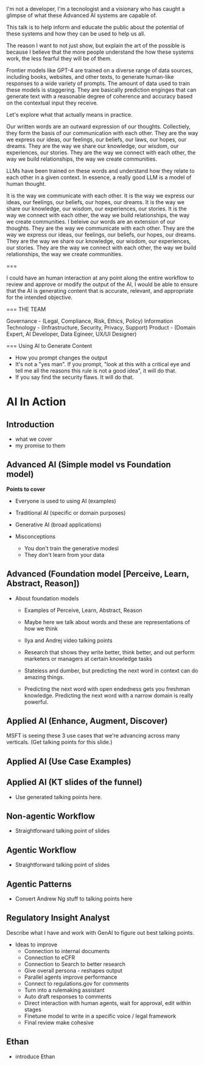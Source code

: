 I'm not a developer, I'm a tecnologist and a visionary who has caught a glimpse of what these Advanced AI systems are capable of.

This talk is to help inform and educate the public about the potential of these systems and how they can be used to help us all.

The reason I want to not just show, but explain the art of the possible is because I believe that the more people understand the how these systems work, the less fearful they will be of them.

Frontier models like GPT-4 are trained on a diverse range of data sources, including books, websites, and other texts, to generate human-like responses to a wide variety of prompts. The amount of data used to train these models is staggering. They are basically prediction enginges that can generate text with a reasonable degree of coherence and accuracy based on the contextual input they receive.

Let's explore what that actually means in practice.

Our written words are an outward expression of our thoughts. Collectiely, they form the basis of our communication with each other. They are the way we express our ideas, our feelings, our beliefs, our laws, our hopes, our dreams. They are the way we share our knowledge, our wisdom, our experiences, our stories. They are the way we connect with each other, the way we build relationships, the way we create communities.

LLMs have been trained on these words and understand how they relate to each other in a given context. In essence, a really good LLM is a model of human thought.


It is the way we communicate with each other. It is the way we express our ideas, our feelings, our beliefs, our hopes, our dreams. It is the way we share our knowledge, our wisdom, our experiences, our stories. It is the way we connect with each other, the way we build relationships, the way we create communities.
I beleive our words are an extension of our thoughts. They are the way we communicate with each other. They are the way we express our ideas, our feelings, our beliefs, our hopes, our dreams. They are the way we share our knowledge, our wisdom, our experiences, our stories. They are the way we connect with each other, the way we build relationships, the way we create communities.



===

I could have an human interaction at any point along the entire workflow to review and approve or modify the output of the AI, I would be able to ensure that the AI is generating content that is accurate, relevant, and appropriate for the intended objective.

=== THE TEAM

Governance - (Legal, Compliance, Risk, Ethics, Policy)
Information Technology - (Infrastructure, Security, Privacy, Support)
Product - (Domain Expert, AI Developer, Data Egineer, UX/UI Designer)



=== Using AI to Generate Content
- How you prompt changes the output
- It's not a "yes man".  If you prompt, "look at this with a critical eye and tell me all the reasons this rule is not a good idea", it will do that.
- If you say find the security flaws.  It will do that.




# AI In Action

## Introduction

- what we cover
- my promise to them

## Advanced AI (Simple model vs Foundation model)

**Points to cover**

- Everyone is used to using AI (examples)
- Traditional AI (specific or domain purposes)
- Generative AI (broad applications)

- Misconceptions
  - You don't train the generative modesl
  - They don't learn from your data


## Advanced (Foundation model [Perceive, Learn, Abstract, Reason])

- About foundation models
  - Examples of Perceive, Learn, Abstract, Reason
  - Maybe here we talk about words and these are representations of how we think
  - Ilya and Andrej video talking points
  - Research that shows they write better, think better, and out perform marketers or managers at certain knowledge tasks
  - Stateless and dumber, but predicting the next word in context can do amazing things.

  - Predicting the next word with open endedness gets you freshman knowledge.  Predicting the next word with a narrow domain is really powerful.

## Applied AI (Enhance, Augment, Discover)

MSFT is seeing these 3 use cases that we're advancing across many verticals.  (Get talking points for this slide.)

## Applied AI (Use Case Examples)

## Applied AI (KT slides of the funnel)

- Use generated talking points here.

## Non-agentic Workflow

- Straightforward talking point of slides

## Agentic Workflow

- Straightforward talking point of slides

## Agentic Patterns

- Convert Andrew Ng stuff to talking points here

## Regulatory Insight Analyst

Describe what I have and work with GenAI to figure out best talking points.

- Ideas to improve 
  - Connection to internal documents
  - Connection to eCFR
  - Connection to Search to better research
  - Give overall persona - reshapes output
  - Parallel agents improve performance
  - Connect to regulations.gov for comments
  - Turn into a rulemaking assistant
  - Auto draft responses to comments
  - Direct interaction with human agents, wait for approval, edit within stages
  - Finetune model to write in a specific voice / legal framework
  - Final review make cohesive

## Ethan

- introduce Ethan
